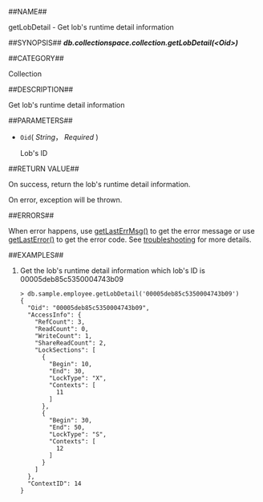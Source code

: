 
##NAME##

getLobDetail - Get lob's runtime detail information

##SYNOPSIS##
***db.collectionspace.collection.getLobDetail(\<Oid\>)***

##CATEGORY##

Collection

##DESCRIPTION##

Get lob's runtime detail information

##PARAMETERS##

* `Oid`( *String*， *Required* )
  
    Lob's ID

##RETURN VALUE##

On success, return the lob's runtime detail information.

On error, exception will be thrown.

##ERRORS##

When error happens, use [getLastErrMsg()](manual/Manual/Sequoiadb_Command/Global/getLastErrMsg.md)
to get the error message or use [getLastError()](manual/Manual/Sequoiadb_Command/Global/getLastError.md)
to get the error code. See [troubleshooting](manual/FAQ/faq_sdb.md) for
more details.

##EXAMPLES##

1. Get the lob's runtime detail information which lob's ID is 00005deb85c5350004743b09

	```lang-javascript
    > db.sample.employee.getLobDetail('00005deb85c5350004743b09')
	{
	  "Oid": "00005deb85c5350004743b09",
	  "AccessInfo": {
	    "RefCount": 3,
	    "ReadCount": 0,
	    "WriteCount": 1,
	    "ShareReadCount": 2,
	    "LockSections": [
	      {
	        "Begin": 10,
	        "End": 30,
	        "LockType": "X",
	        "Contexts": [
	          11
	        ]
	      },
	      {
	        "Begin": 30,
	        "End": 50,
	        "LockType": "S",
	        "Contexts": [
	          12
	        ]
	      }
	    ]
	  },
	  "ContextID": 14
	}
	```